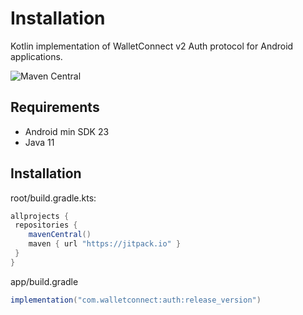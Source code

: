 # Installation

Kotlin implementation of WalletConnect v2 Auth protocol for Android applications.

![Maven Central](https://img.shields.io/maven-central/v/com.walletconnect/auth)

## Requirements

* Android min SDK 23
* Java 11

## Installation

root/build.gradle.kts:

```gradle
allprojects {
 repositories {
    mavenCentral()
    maven { url "https://jitpack.io" }
 }
}
```

app/build.gradle

```gradle
implementation("com.walletconnect:auth:release_version")
```
